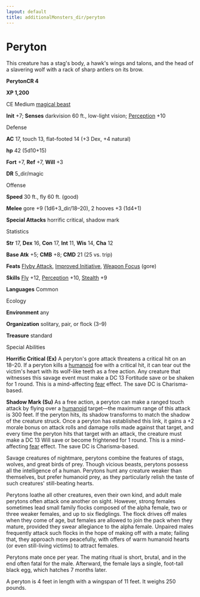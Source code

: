 ```yaml
---
layout: default
title: additionalMonsters_dir/peryton
---
```

# Peryton

This creature has a stag's body, a hawk's wings and talons, and the head of a slavering wolf with a rack of sharp antlers on its brow.

**PerytonCR 4**

**XP 1,200**

CE Medium [magical beast](monsters_dir/creatureTypes#_magical-beast)

**Init** +7; **Senses** darkvision 60 ft., low-light vision; [Perception](additionalMonsters_dir/../skills_dir/perception#_perception) +10

Defense

**AC** 17, touch 13, flat-footed 14 (+3 Dex, +4 natural)

**hp** 42 (5d10+15)

**Fort** +7, **Ref** +7, **Will** +3

**DR** 5_dir/magic

Offense

**Speed** 30 ft., fly 60 ft. (good)

**Melee** gore +9 (1d6+3_dir/18–20), 2 hooves +3 (1d4+1)

**Special Attacks** horrific critical, shadow mark

Statistics

**Str** 17, **Dex** 16, **Con** 17, **Int** 11, **Wis** 14, **Cha** 12

**Base Atk** +5; **CMB** +8; **CMD** 21 (25 vs. trip)

**Feats** [Flyby Attack](additionalMonsters_dir/../monsters_dir/monsterFeats#_flyby-attack), [Improved Initiative](additionalMonsters_dir/../feats#_improved-initiative), [Weapon Focus](additionalMonsters_dir/../feats#_weapon-focus) (gore)

**Skills** [Fly](additionalMonsters_dir/../skills_dir/fly#_fly) +12, [Perception](additionalMonsters_dir/../skills_dir/perception#_perception) +10, [Stealth](additionalMonsters_dir/../skills_dir/stealth#_stealth) +9

**Languages** Common

Ecology

**Environment** any

**Organization** solitary, pair, or flock (3–9)

**Treasure** standard

Special Abilities

**Horrific Critical (Ex)** A peryton's gore attack threatens a critical hit on an 18–20. If a peryton kills a [humanoid](monsters_dir/creatureTypes#_humanoid) foe with a critical hit, it can tear out the victim's heart with its wolf-like teeth as a free action. Any creature that witnesses this savage event must make a DC 13 Fortitude save or be shaken for 1 round. This is a mind-affecting [fear](monsters_dir/universalMonsterRules#_fear-(su-or-sp)) effect. The save DC is Charisma-based.

**Shadow Mark (Su)** As a free action, a peryton can make a ranged touch attack by flying over a [humanoid](monsters_dir/creatureTypes#_humanoid) target—the maximum range of this attack is 300 feet. If the peryton hits, its shadow transforms to match the shadow of the creature struck. Once a peryton has established this link, it gains a +2 morale bonus on attack rolls and damage rolls made against that target, and every time the peryton hits that target with an attack, the creature must make a DC 13 Will save or become frightened for 1 round. This is a mind-affecting [fear](monsters_dir/universalMonsterRules#_fear-(su-or-sp)) effect. The save DC is Charisma-based.

Savage creatures of nightmare, perytons combine the features of stags, wolves, and great birds of prey. Though vicious beasts, perytons possess all the intelligence of a human. Perytons hunt any creature weaker than themselves, but prefer humanoid prey, as they particularly relish the taste of such creatures' still-beating hearts.

Perytons loathe all other creatures, even their own kind, and adult male perytons often attack one another on sight. However, strong females sometimes lead small family flocks composed of the alpha female, two or three weaker females, and up to six fledglings. The flock drives off males when they come of age, but females are allowed to join the pack when they mature, provided they swear allegiance to the alpha female. Unpaired males frequently attack such flocks in the hope of making off with a mate; failing that, they approach more peacefully, with offers of warm humanoid hearts (or even still-living victims) to attract females.

Perytons mate once per year. The mating ritual is short, brutal, and in the end often fatal for the male. Afterward, the female lays a single, foot-tall black egg, which hatches 7 months later.

A peryton is 4 feet in length with a wingspan of 11 feet. It weighs 250 pounds.

